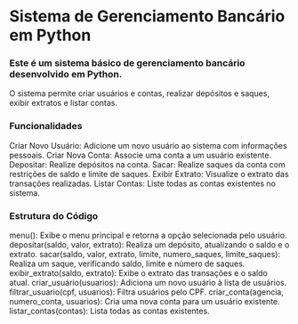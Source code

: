 # Sistema de Gerenciamento Bancário em Python
### Este é um sistema básico de gerenciamento bancário desenvolvido em Python. 
O sistema permite criar usuários e contas, realizar depósitos e saques, exibir extratos e listar contas.

### Funcionalidades
Criar Novo Usuário: Adicione um novo usuário ao sistema com informações pessoais.
Criar Nova Conta: Associe uma conta a um usuário existente.
Depositar: Realize depósitos na conta.
Sacar: Realize saques da conta com restrições de saldo e limite de saques.
Exibir Extrato: Visualize o extrato das transações realizadas.
Listar Contas: Liste todas as contas existentes no sistema.

### Estrutura do Código
menu(): Exibe o menu principal e retorna a opção selecionada pelo usuário.
depositar(saldo, valor, extrato): Realiza um depósito, atualizando o saldo e o extrato.
sacar(saldo, valor, extrato, limite, numero_saques, limite_saques): Realiza um saque, verificando saldo, limite e número de saques.
exibir_extrato(saldo, extrato): Exibe o extrato das transações e o saldo atual.
criar_usuário(usuarios): Adiciona um novo usuário à lista de usuários.
filtrar_usuario(cpf, usuarios): Filtra usuários pelo CPF.
criar_conta(agencia, numero_conta, usuarios): Cria uma nova conta para um usuário existente.
listar_contas(contas): Lista todas as contas existentes.

